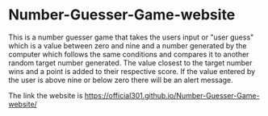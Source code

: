 # Number-Guesser-Game-website
This is a number guesser game that takes the users input or "user guess" which is a value between zero and nine and a number generated by the computer which follows the same conditions and compares it to another random target number generated. The value closest to the target number wins and a point is added to their respective score. If the value entered by the user is above nine or below zero there will be an alert message. 

The link the website is https://official301.github.io/Number-Guesser-Game-website/
